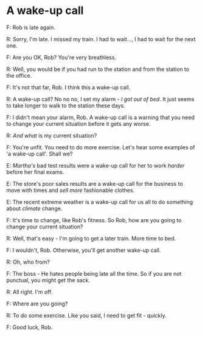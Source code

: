 # A wake-up call

F: Rob is late again.

R: Sorry, I'm late. I missed my train. I had to wait..., I had to wait for the next one.

F: Are you OK, Rob? You're very breathless.

R: Well, you would be if you had run to the station and from the station to the office.

F: It's not that far, Rob. I think this a wake-up call.

R: A wake-up call? No no no, I set my alarm _- I got out of bed_. It just seems to take longer to walk to the station these days.

F: I didn't mean your alarm, Rob. A wake-up call is a warning that you need to change your current situation before it gets any worse.

R: _And what_ is my current situation?

F: You're unfit. You need to do more exercise. Let's hear some examples of 'a wake-up call'. Shall we?

E: _Martha's_ bad test results were a wake-up call for her to work _harder_ before her final exams.

E: The store's poor sales results are a wake-up call for the business to move with times and _sell more_ fashionable clothes.

E: The recent extreme weather is a wake-up call for us all to do something about _climate_ change.

F: It's time to change, like Rob's fitness. So Rob, how are you going to change your current situation?

R: Well, that's easy - I'm going to get a later train. More time to bed.

F: I wouldn't, Rob. Otherwise, you'll get another wake-up call.

R: Oh, who from?

F: The boss - He hates people being late all the time. So if you are not punctual, you might get the sack.

R: All right. I'm off.

F: Where are you going?

R: To do some exercise. Like you said, I need to get fit - quickly.

F: Good luck, Rob.
